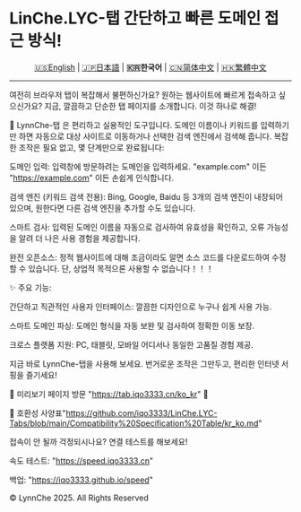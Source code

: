 # LinChe.LYC-탭 간단하고 빠른 도메인 접근 방식!

<p align="center" class="language" title="Language selection 语言选择">
  <a href="README_en.md">🇺🇸English</a> | 
  <a href="README_ja_jp.md">🇯🇵日本語</a> | 
    <b>🇰🇷한국어</b> | 
  <a href="README.md">🇨🇳简体中文</a> | 
  <a href="README_zh_hant.md">🇭🇰繁體中文</a> 
</p>
<hr>
여전히 브라우저 탭이 복잡해서 불편하신가요? 원하는 웹사이트에 빠르게 접속하고 싶으신가요? 지금, 깔끔하고 단순한 탭 페이지를 소개합니다. 이것 하나로 해결!

🔗 LynnChe-탭 은 편리하고 실용적인 도구입니다. 도메인 이름이나 키워드를 입력하기만 하면 자동으로 대상 사이트로 이동하거나 선택한 검색 엔진에서 검색해 줍니다. 복잡한 조작은 필요 없고, 몇 단계만으로 완료됩니다:

도메인 입력: 입력창에 방문하려는 도메인을 입력하세요. "example.com" 이든 "https://example.com" 이든 손쉽게 인식합니다.

검색 엔진 (키워드 검색 전용): Bing, Google, Baidu 등 3개의 검색 엔진이 내장되어 있으며, 원한다면 다른 검색 엔진을 추가할 수도 있습니다.

스마트 검사: 입력된 도메인 이름을 자동으로 검사하여 유효성을 확인하고, 오류 가능성을 알려 더 나은 사용 경험을 제공합니다.

완전 오픈소스: 정적 웹사이트에 대해 조금이라도 알면 소스 코드를 다운로드하여 수정할 수 있습니다. 단, 상업적 목적으론 사용할 수 없습니다！！！

✨ 주요 기능:

간단하고 직관적인 사용자 인터페이스: 깔끔한 디자인으로 누구나 쉽게 사용 가능.

스마트 도메인 파싱: 도메인 형식을 자동 보완 및 검사하여 정확한 이동 보장.

크로스 플랫폼 지원: PC, 태블릿, 모바일 어디서나 동일한 고품질 경험 제공.

지금 바로 LynnChe-탭을 사용해 보세요. 번거로운 조작은 그만두고, 편리한 인터넷 서핑을 즐기세요!

📌 미리보기 페이지 방문 "https://tab.iqo3333.cn/ko_kr" 🔗

🔗 호환성 사양표"https://github.com/iqo3333/LinChe.LYC-Tabs/blob/main/Compatibility%20Specification%20Table/kr_ko.md" 

접속이 안 될까 걱정되시나요? 연결 테스트를 해보세요!

속도 테스트: "https://speed.iqo3333.cn"

백업: "https://iqo3333.github.io/speed"

© LynnChe 2025. All Rights Reserved
